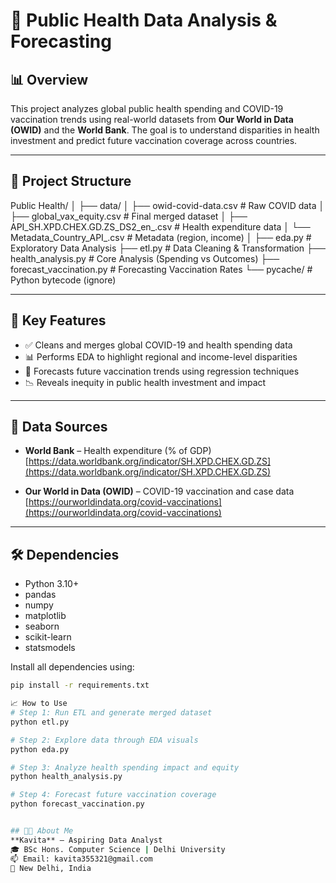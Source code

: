 # 🏥 Public Health Data Analysis & Forecasting

## 📊 Overview
This project analyzes global public health spending and COVID-19 vaccination trends using real-world datasets from **Our World in Data (OWID)** and the **World Bank**. The goal is to understand disparities in health investment and predict future vaccination coverage across countries.

---

## 🧩 Project Structure

Public Health/
│
├── data/
│ ├── owid-covid-data.csv # Raw COVID data
│ ├── global_vax_equity.csv # Final merged dataset
│ ├── API_SH.XPD.CHEX.GD.ZS_DS2_en_.csv # Health expenditure data
│ └── Metadata_Country_API_.csv # Metadata (region, income)
│
├── eda.py # Exploratory Data Analysis
├── etl.py # Data Cleaning & Transformation
├── health_analysis.py # Core Analysis (Spending vs Outcomes)
├── forecast_vaccination.py # Forecasting Vaccination Rates
└── pycache/ # Python bytecode (ignore)


---

## 🚀 Key Features

- ✅ Cleans and merges global COVID-19 and health spending data
- 📊 Performs EDA to highlight regional and income-level disparities
- 🔮 Forecasts future vaccination trends using regression techniques
- 📉 Reveals inequity in public health investment and impact

---

## 📁 Data Sources

- **World Bank** – Health expenditure (% of GDP)  
  [https://data.worldbank.org/indicator/SH.XPD.CHEX.GD.ZS](https://data.worldbank.org/indicator/SH.XPD.CHEX.GD.ZS)

- **Our World in Data (OWID)** – COVID-19 vaccination and case data  
  [https://ourworldindata.org/covid-vaccinations](https://ourworldindata.org/covid-vaccinations)

---

## 🛠️ Dependencies

- Python 3.10+
- pandas
- numpy
- matplotlib
- seaborn
- scikit-learn
- statsmodels

Install all dependencies using:

```bash
pip install -r requirements.txt

📈 How to Use
# Step 1: Run ETL and generate merged dataset
python etl.py

# Step 2: Explore data through EDA visuals
python eda.py

# Step 3: Analyze health spending impact and equity
python health_analysis.py

# Step 4: Forecast future vaccination coverage
python forecast_vaccination.py


## 👩‍💻 About Me
**Kavita** – Aspiring Data Analyst  
🎓 BSc Hons. Computer Science | Delhi University  
📫 Email: kavita355321@gmail.com  
📍 New Delhi, India
